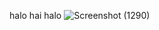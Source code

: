 halo hai halo
![Screenshot (1290)](https://github.com/user-attachments/assets/cb496f25-57e3-4bb5-b805-7cd10b717f60)
